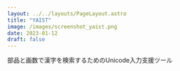 ```yaml
---
layout: ../../layouts/PageLayout.astro
title: "YAIST"
image: /images/screenshot_yaist.png
date: 2023-01-12
draft: false
---
```

部品と画数で漢字を検索するためのUnicode入力支援ツール